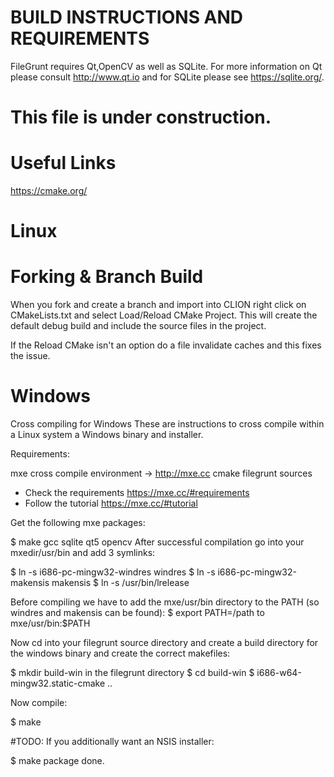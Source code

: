 # BUILD INSTRUCTIONS AND REQUIREMENTS

FileGrunt requires Qt,OpenCV as well as SQLite. For more information on Qt please consult http://www.qt.io and for SQLite please see https://sqlite.org/.

# This file is under construction.

# Useful Links

https://cmake.org/


# Linux
# Forking & Branch Build
When you fork and create a branch and import into CLION right click on CMakeLists.txt and select Load/Reload CMake Project.
This will create the default debug build and include the source files in the project.

If the Reload CMake isn't an option do a file invalidate caches and this fixes the issue.

# Windows

Cross compiling for Windows
These are instructions to cross compile within a Linux system a Windows binary and installer.

Requirements:

mxe cross compile environment → http://mxe.cc
cmake
filegrunt sources

- Check the requirements https://mxe.cc/#requirements
- Follow the tutorial https://mxe.cc/#tutorial

Get the following mxe packages:

$ make gcc sqlite qt5 opencv
After successful compilation go into your mxedir/usr/bin and add 3 symlinks:

$ ln -s i686-pc-mingw32-windres windres
$ ln -s i686-pc-mingw32-makensis makensis
$ ln -s /usr/bin/lrelease

Before compiling we have to add the mxe/usr/bin directory to the PATH (so windres and makensis can be found):
$ export PATH=/path to mxe/usr/bin:$PATH

Now cd into your filegrunt source directory and create a build directory for the windows binary and create the correct makefiles:

$ mkdir build-win in the filegrunt directory
$ cd build-win
$ i686-w64-mingw32.static-cmake ..

Now compile:

$ make

#TODO:
If you additionally want an NSIS installer:

$ make package
done.